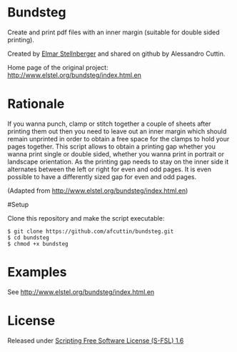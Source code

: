 # Bundsteg

Create and print pdf files with an inner margin (suitable for double sided printing).


Created by [Elmar Stellnberger](http://www.elstel.org/index.html.en) and shared on github by Alessandro Cuttin.

Home page of the original project: http://www.elstel.org/bundsteg/index.html.en

# Rationale

If you wanna punch, clamp or stitch together a couple of sheets after printing them out then you need to leave out an inner margin which should remain unprinted in order to obtain a free space for the clamps to hold your pages together.
This script allows to obtain a printing gap whether you wanna print single or double sided, whether you wanna print in portrait or landscape orientation.
As the printing gap needs to stay on the inner side it alternates between the left or right for even and odd pages.
It is even possible to have a differently sized gap for even and odd pages.


(Adapted from http://www.elstel.org/bundsteg/index.html.en)

#Setup

Clone this repository and make the script executable:
```shell
$ git clone https://github.com/afcuttin/bundsteg.git
$ cd bundsteg
$ chmod +x bundsteg
```

# Examples

See http://www.elstel.org/bundsteg/index.html.en

# License

Released under [Scripting Free Software License (S-FSL) 1.6](bundsteg/blob/master/LICENSE.md)
